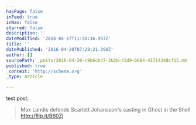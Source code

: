 ```yaml
---
hasPage: false
inFeed: true
inNav: false
starred: false
description: ''
dateModified: '2016-04-17T11:50:36.957Z'
title: ''
datePublished: '2016-04-20T07:28:21.398Z'
author: []
sourcePath: _posts/2016-04-20-c9b6cb47-2b2b-43d9-b604-41714348cf15.md
published: true
_context: 'http://schema.org'
_type: Article

---
```

test post.

> Max Landis defends Scarlett Johansson's casting in Ghost in the Shell
> http://flip.it/B60Zj